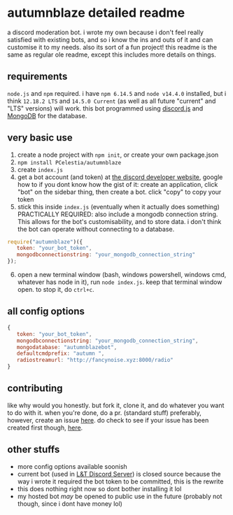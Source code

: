 # autumnblaze detailed readme
a discord moderation bot. i wrote my own because i don't feel really satisfied with existing bots, and so i know the ins and outs of it and can customise it to my needs. also its sort of a fun project! this readme is the same as regular ole readme, except this includes more details on things.

## requirements
`node.js` and `npm` required. i have `npm 6.14.5` and `node v14.4.0` installed, but i think `12.18.2 LTS` and `14.5.0 Current` (as well as all future "current" and "LTS" versions) will work. this bot programmed using [discord.js](https://discord.js.org) and [MongoDB](https://mongodb.com) for the database.

## very basic use
1. create a node project with `npm init`, or create your own package.json
2. `npm install PCelestia/autumnblaze`
3. create `index.js`
4. get a bot account (and token) at [the discord developer website](https://discord.com/developers), google how to if you dont know how
   the gist of it: create an application, click "bot" on the sidebar thing, then create a bot. click "copy" to copy your token
5. stick this inside `index.js` (eventually when it actually does something)
PRACTICALLY REQUIRED: also include a mongodb connection string. This allows for the bot's customisability, and to store data. i don't think the bot can operate without connecting to a database.
```js
require("autumnblaze")({
   token: "your_bot_token",
   mongodbconnectionstring: "your_mongodb_connection_string"
});
```
6. open a new terminal window (bash, windows powershell, windows cmd, whatever has node in it), run `node index.js`. keep that terminal window open. to stop it, do `ctrl+c`.

## all config options
```js
{
   token: "your_bot_token",
   mongodbconnectionstring: "your_mongodb_connection_string",
   mongodatabase: "autumnblazebot",
   defaultcmdprefix: "autumn ",
   radiostreamurl: "http://fancynoise.xyz:8000/radio"
}
```

## contributing
like why would you honestly. but fork it, clone it, and do whatever you want to do with it. when you're done, do a pr. (standard stuff)
preferably, however, create an issue [here](https://github.com/pcelestia/autumnblaze/issues/new). do check to see if your issue has been created first though, [here](https://github.com/pcelestia/autumnblaze/issues/new).

## other stuffs
- more config options available soonish
- current bot (used in [L&T Discord Server](https://love-tolerance.com/discord)) is closed source because the way i wrote it required the bot token to be committed, this is the rewrite
- this does nothing right now so dont bother installing it lol
- my hosted bot *may* be opened to public use in the future (probably not though, since i dont have money lol)
